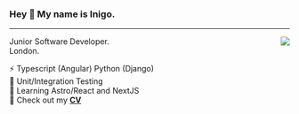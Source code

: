 ### Hey 👋 My name is Inigo.
---
<img align="right" src='https://github-readme-stats.vercel.app/api?username=Inimesh&show_icons=true'/>

Junior Software Developer.  
London.
  
⚡️ Typescript (Angular) Python (Django)   
🧪 Unit/Integration Testing  
🧠 Learning Astro/React and NextJS  
📄 Check out my [**CV**](https://github.com/Inimesh/CV)  


